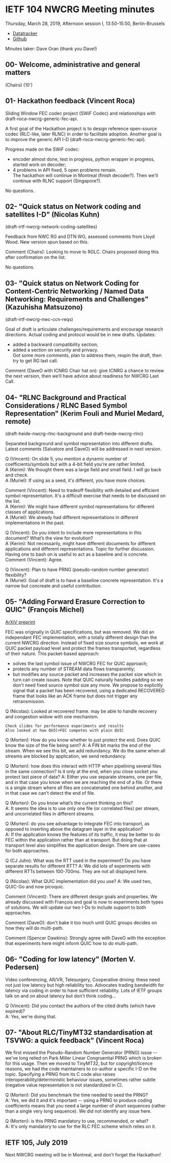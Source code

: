 # IETF 104 NWCRG Meeting minutes

Thursday, March 28, 2019, Afternoon session I, 13:50-15:50, Berlin-Brussels

* [Datatracker](https://datatracker.ietf.org/rg/nwcrg/) 
* [Github](https://github.com/irtf-nwcrg/rg-materials/)

Minutes taker: Dave Oran (thank you Dave!)


## 00- Welcome, administrative and general matters
(Chairs) (10')

## 01- Hackathon feedback (Vincent Roca)

Sliding Window FEC codec project (SWiF Codec) and relationships with draft-roca-nwcrg-generic-fec-api.

A first goal of the Hackathon project is to design reference open-source codec (RLC-like, later RLNC) in order to facilitate adoption.
Another goal is to improve the generic API I-D (draft-roca-nwcrg-generic-fec-api).    

Progress made on the SWiF codec:    
 - encoder almost done, test in progress, python wrapper in progress, started work on decoder;    
 - 4 problems in API fixed, 5 open problems remain.    
The hackathon will continue in Montreal (finish decoder?). Then we'll continue with RLNC support (Singapore?).

No questions.


## 02- "Quick status on Network coding and satellites I-D" (Nicolas Kuhn)
(draft-irtf-nwcrg-network-coding-satellites)

Feedback from NWC RG and DTN WG, assessed comments from Lloyd Wood.
New version spun based on this.

Comment (Chairs): Looking to move to RGLC. Chairs proposed doing this after confirmation on the list.

No questions.



## 03- "Quick status on Network Coding for Content-Centric Networking / Named Data Networking: Requirements and Challenges" (Kazuhisha Matsuzono)
(draft-irtf-nwcrg-nwc-ccn-reqs)    

Goal of draft is articulate challenges/requirements and encourage research directions.
Actual coding and protocol would be in new drafts.
Updates:    
 - added a backward compatibility section;     
 - added a section on security and privacy.     
Got some more comments, plan to address them, respin the draft, then try to get RG last call.

Comment (DaveO with ICNRG Chair hat on): give ICNRG a chance to review the next version, then we’ll have advice about readiness for NWCRG Last Call.


## 04- "RLNC Background and Practical Considerations / RLNC Based Symbol Representation" (Kerim Fouli and Muriel Medard, remote)
(draft-heide-nwcrg-rlnc-background and draft-heide-nwcrg-rlnc)

Separated background and symbol representation into different drafts.
Latest comments (Salvatore and DaveO) will be addressed in next version.

Q (Vincent): On slide 5, you mention a dynamic number of coefficients/symbols but with a 4-bit field you’re are rather limited.    
A (Kerim): We thought there was a large field and small field. I will go back and check.    
A (Muriel): If using as a seed, it's different, you have more choices.    

Comment (Vincent): Need to tradeoff flexibility with detailed and efficient symbol representation. It's a difficult exercise that needs to be discussed on the list.     
A (Kerim): We might have different symbol representations for different classes of applications.     
A (Muriel): We already had different representations in different implementations in the past.     

Q (Vincent): Do you intent to include more representations in this document? What’s the view for evolution?    
A (Kerim): Not necessarily, might have different documents for different applications and different representations.
	Topic for further discussion. Having one to bash on is useful to act as a baseline and is concrete.    
Comment (Vincent): Agree.

Q (Vincent): Plan to have PRNG (pseudo-random number generator) flexibility?    
A (Muriel): Goal of  draft is to have a baseline concrete representation. It's a narrow but concreate and useful contribution.    


## 05- "Adding Forward Erasure Correction to QUIC" (François Michel)
[ArXiV preprint](https://arxiv.org/pdf/1809.04822.pdf)

FEC was originally in QUIC specifications, but was removed.
We did an independant FEC implementation, with a totally different design than the current NWCRG direction.
Instead of fixed size source symbols, we work at QUIC packet payload level and protect the frames transported, regardless of their nature.
This packet-based approach:
 - solves the last symbol issue of NWCRG FEC for QUIC approach;
 - protects any number of STREAM data flows transparently;
 - but modifies any source packet and increases the packet size which in turn can create issues.
Note that QUIC naturally handles padding so we don't need fixed source symbol size any more.
We propose to explicitly signal that a packet has been recovered, using a dedicated RECOVERED frame that looks like an ACK frame but does not trigger any retransmission.

Q (Nicolas): Looked at recovered frame. may be able to handle recovery and congestion widow with one mechanism.

    Check slides for performance experiments and results
    Also looked at how QUIC+FEC competes with plain QUIC

Q (Morten): How do you know whether to just protect the end. Does QUIC know the size of the file being sent? 
A: A FIN bit marks the end of the stream. When we see this bit, we add redundancy.
We do the same when all streams are blocked by application, we send redundancy.

Q (Morten): how does this interact with HTTP when pipelining several files in the same connection?
	Is it only at the end, when you close socket you protect last piece of data?
A: Either you use separate streams, one per file, and in that case you know when we are reaching the end of a file.
	Or there is a single stream where all files are concatenated one behind another, and in that case we can't detect the end of file.

Q (Morten): Do you know what’s the current thinking on this?    
A: It seems the idea is to use only one file (or correlated files) per stream, and uncorrelated files in different streams.

Q (Morten): do you see advantage to integrate FEC into transport, as opposed to inserting above the datagram layer in the application?    
A: If the application knows the features of its traffic, it may be better to do FEC within the application rather than at transport.
	But doing that at transport level also simplifies the application design.
	There are use-cases for both approaches.

Q (CJ Juhn): What was the RTT used in the experiment? Do you have separate results for different RTT?
A: We did lots of experiments with different RTTs between 100-700ms. They are not all displayed here.

Q (Nicolas): What QUIC implementation did you use?
A: We used two, QUIC-Go and now picoquic.

Comment (Vincent): There are different design goals and properties. We already discussed with François and goal is now to experiments both types of solutions.
	We will update our two I-Ds to include support to both approaches.

Comment (DaveO): don't bake it too much until QUIC groups decides on how they will do multi-path.

Comment (Spencer Dawkins): Strongly agree with DaveO with the exception that experiments here might inform QUIC how to do multi-path.


## 06- "Coding for low latency" (Morten V. Pedersen) 

Video conferencing, AR/VR, Telesurgery, Cooperative driving: these need not just low latency but high reliability too.
Advocates trading bandwidth for latency via coding in order to have sufficient reliability. 
Lots of IETF groups talk on and on about latency but don't think coding...

Q (Vincent): Did you contact the authors of the cited drafts (which have expired)?    
A: Yes, we're doing that.


## 07- "About RLC/TinyMT32 standardisation at TSVWG: a quick feedback" (Vincent Roca)

We first missed the Pseudo-Random Number Generator (PRNG) issue -- we've long relied on Park Miller Linear Congruential PRNG which is broken for this usage.
Then we moved to TinyMT32, but for copyright/licence reasons, we had the code maintainers to co-author a specific I-D on the topic.
Specifying a PRNG from its C code also raises interoperability/deterministic behaviour issues, sometimes rather subtle (negative value representation is not standardized in C).

Q (Morten): Did you benchmark the time needed to seed the PRNG?    
A: Yes, we did it and it's important -- using a PRNG to produce coding coefficients means that you need a large number of short sequences (rather than a single very long sequence). We did not identify any issue here.

Q (Morten): is this PRNG mandatory to use, recommended, or what?    
A: It's only mandatory to use for the RLC FEC scheme which relies on it.


## IETF 105, July 2019

Next NWCRG meeting will be in Montreal, and don't forget the Hackathon!


